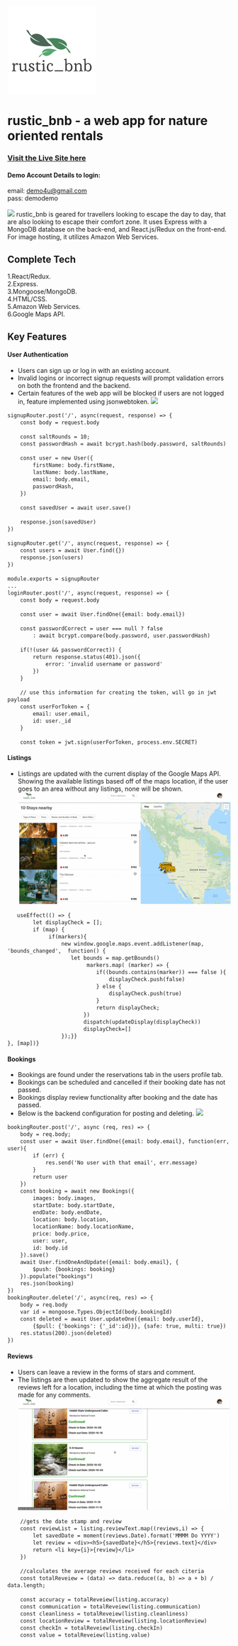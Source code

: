 ![rustic_bnb logo](https://raw.githubusercontent.com/JonathanGetahun/rustic_bnb/master/client/src/styling/logo.png)
# rustic_bnb - a web app for nature oriented rentals
### **[Visit the Live Site here](https://rustic-bnb.herokuapp.com/)**  
#### Demo Account Details to login:  
email: demo4u@gmail.com<br>
pass: demodemo<br><br>
![](gif/rustic_demo.gif)
rustic_bnb is geared for travellers looking to escape the day to day, that are also looking to escape their comfort zone. It uses Express with a MongoDB database on the back-end, and React.js/Redux on the front-end. For image hosting, it utilizes Amazon Web Services.<br>   
## Complete Tech 

1.React/Redux.<br> 
2.Express.<br> 
3.Mongoose/MongoDB. <br> 
4.HTML/CSS. <br>
5.Amazon Web Services.  
6.Google Maps API. <br>

## Key Features
#### User Authentication 
* Users can sign up or log in with an existing account.  
* Invalid logins or incorrect signup requests will prompt validation errors on both the frontend and the backend.  
* Certain features of the web app will be blocked if users are not logged in, feature implemented using jsonwebtoken.
![](gif/rustic_signup.gif)

```
signupRouter.post('/', async(request, response) => {
    const body = request.body

    const saltRounds = 10;
    const passwordHash = await bcrypt.hash(body.password, saltRounds)

    const user = new User({
        firstName: body.firstName,
        lastName: body.lastName,
        email: body.email,
        passwordHash,
    })

    const savedUser = await user.save()

    response.json(savedUser)
})

signupRouter.get('/', async(request, response) => {
    const users = await User.find({})
    response.json(users)
})

module.exports = signupRouter
...
loginRouter.post('/', async(request, response) => {
    const body = request.body

    const user = await User.findOne({email: body.email})

    const passwordCorrect = user === null ? false 
        : await bcrypt.compare(body.password, user.passwordHash)

    if(!(user && passwordCorrect)) {
        return response.status(401).json({
            error: 'invalid username or password'
        })
    }

    // use this information for creating the token, will go in jwt payload
    const userForToken = {
        email: user.email,
        id: user._id
    }

    const token = jwt.sign(userForToken, process.env.SECRET)
```
    
#### Listings
* Listings are updated with the current display of the Google Maps API. Showing the available listings based off of the maps location, if the user goes to an area without any listings, none will be shown.  
![](gif/rustic_listings.gif)
```
   useEffect(() => {
        let displayCheck = [];       
        if (map) {     
             if(markers){
                 new window.google.maps.event.addListener(map, 'bounds_changed',  function() {
                    let bounds = map.getBounds()
                         markers.map( (marker) => {
                            if((bounds.contains(marker)) === false ){
                                displayCheck.push(false)
                            } else {
                                displayCheck.push(true)
                            }
                            return displayCheck;
                        })
                        dispatch(updateDisplay(displayCheck))
                        displayCheck=[]
                 });}}
}, [map])}
```

#### Bookings
* Bookings are found under the reservations tab in the users profile tab.   
* Bookings can be scheduled and cancelled if their booking date has not passed.  
* Bookings display review functionality after booking and the date has passed.
* Below is the backend configuration for posting and deleting. 
![](gif/rustic_bookings.gif)
```
bookingRouter.post('/', async (req, res) => {
    body = req.body;
    const user = await User.findOne({email: body.email}, function(err, user){
        if (err) {
            res.send('No user with that email', err.message)
        }
        return user
    })
    const booking = await new Bookings({
        images: body.images,
        startDate: body.startDate,
        endDate: body.endDate,
        location: body.location,
        locationName: body.locationName,
        price: body.price,
        user: user, 
        id: body.id
    }).save()
    await User.findOneAndUpdate({email: body.email}, {
        $push: {bookings: booking}
    }).populate("bookings")
    res.json(booking)
})
bookingRouter.delete('/', async(req, res) => {
    body = req.body
    var id = mongoose.Types.ObjectId(body.bookingId)
    const deleted = await User.updateOne({email: body.userId},
        {$pull: {'bookings': {'_id':id}}}, {safe: true, multi: true})
    res.status(200).json(deleted)
})
```

#### Reviews 
* Users can leave a review in the forms of stars and comment.
* The listings are then updated to show the aggregate result of the reviews left for a location, including the time at which the posting was made for any comments.  
![](gif/rustic_reviews.gif)
```
    //gets the date stamp and review
    const reviewList = listing.reviewText.map((reviews,i) => {
        let savedDate = moment(reviews.Date).format('MMMM Do YYYY')
        let review = <div><h5>{savedDate}</h5>{reviews.text}</div>
        return <li key={i}>{review}</li>
    })

    //calculates the average reviews received for each citeria
    const totalReveiew = (data) => data.reduce((a, b) => a + b) / data.length;
    
    const accuracy = totalReveiew(listing.accuracy)
    const communication = totalReveiew(listing.communication)
    const cleanliness = totalReveiew(listing.cleanliness)
    const locationReview = totalReveiew(listing.locationReview)
    const checkIn = totalReveiew(listing.checkIn)
    const value = totalReveiew(listing.value)
```



                    

